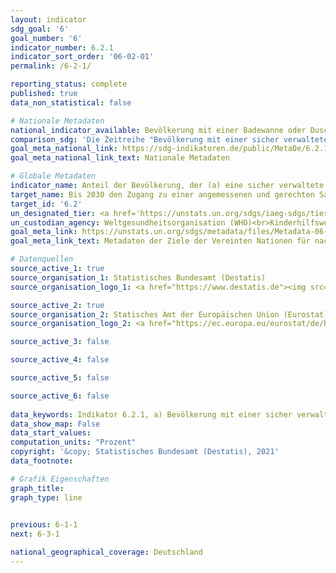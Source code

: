 ```yaml
---
layout: indicator    
sdg_goal: '6'    
goal_number: '6'    
indicator_number: 6.2.1    
indicator_sort_order: '06-02-01'    
permalink: /6-2-1/    

reporting_status: complete    
published: true    
data_non_statistical: false    

# Nationale Metadaten    
national_indicator_available: Bevölkerung mit einer Badewanne oder Dusche <br> Bevölkerung mit einer sicher verwalteten Abwasserversorgung    
comparison_sdg: 'Die Zeitreihe "Bevölkerung mit einer sicher verwalteten Abwasserversorgung" entspricht den globalen Metadaten.  Die Zeitreihe "Bevölkerung mit einer Badewanne oder Dusche" misst nicht explizit, ob ein Handwaschbecken vorhanden ist.'    
goal_meta_national_link: https://sdg-indikatoren.de/public/MetaDe/6.2.1.pdf    
goal_meta_national_link_text: Nationale Metadaten    

# Globale Metadaten    
indicator_name: Anteil der Bevölkerung, der (a) eine sicher verwaltete Sanitärversorgung und (b) eine Gelegenheit zum Händewaschen mit Wasser und Seife nutzt    
target_name: Bis 2030 den Zugang zu einer angemessenen und gerechten Sanitärversorgung und Hygiene für alle erreichen und der Notdurftverrichtung im Freien ein Ende setzen, unter besonderer Beachtung der Bedürfnisse von Frauen und Mädchen und von Menschen in prekären Situationen    
target_id: '6.2'    
un_designated_tier: <a href='https://unstats.un.org/sdgs/iaeg-sdgs/tier-classification/' title='Klicken Sie hier um weitere Informationen zur UN-Tier-Klassifikation zu erhalten.'>Tier II</a>    
un_custodian_agency: Weltgesundheitsorganisation (WHO)<br>Kinderhilfswerk der Vereinten Nationen (UNICEF)    
goal_meta_link: https://unstats.un.org/sdgs/metadata/files/Metadata-06-02-01.pdf    
goal_meta_link_text: Metadaten der Ziele der Vereinten Nationen für nachhaltige Entwicklung    

# Datenquellen
source_active_1: true
source_organisation_1: Statistisches Bundesamt (Destatis)
source_organisation_logo_1: <a href="https://www.destatis.de"><img src="https://g205sdgs.github.io/sdg-indicators/public/OrgImgDe/destatis.png" alt="Logo destatis" style="height:60px; width:148px"/></a>

source_active_2: true
source_organisation_2: Statisches Amt der Europäischen Union (Eurostat)
source_organisation_logo_2: <a href="https://ec.europa.eu/eurostat/de/home"><img src="https://g205sdgs.github.io/sdg-indicators/public/OrgImgDe/eurostat.png" alt="Logo eurostat" style="height:60px; width:148px"/></a>

source_active_3: false

source_active_4: false

source_active_5: false

source_active_6: false
    
data_keywords: Indikator 6.2.1, a) Bevölkerung mit einer sicher verwalteten Abwasserversorgung, b) Bevölkerung mit einer Badewanne oder Dusche, Weltgesundheitsorganisation (WHO), Kinderhilfswerk der Vereinten Nationen (UNICEF)    
data_show_map: False    
data_start_values:     
computation_units: "Prozent"    
copyright: '&copy; Statistisches Bundesamt (Destatis), 2021'    
data_footnote:     

# Grafik Eigenschaften    
graph_title:     
graph_type: line    
    

previous: 6-1-1    
next: 6-3-1    

national_geographical_coverage: Deutschland    
---
```


<span></span>